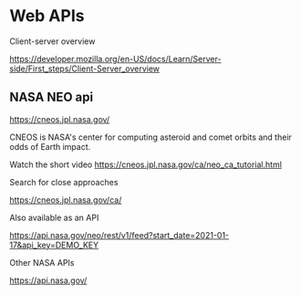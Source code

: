 # Web APIs

Client-server overview

<https://developer.mozilla.org/en-US/docs/Learn/Server-side/First_steps/Client-Server_overview>

## NASA NEO api

<https://cneos.jpl.nasa.gov/>

CNEOS is NASA's center for computing asteroid and comet orbits and their odds of Earth impact.

Watch the short video <https://cneos.jpl.nasa.gov/ca/neo_ca_tutorial.html>

Search for close approaches

<https://cneos.jpl.nasa.gov/ca/>

Also available as an API

https://api.nasa.gov/neo/rest/v1/feed?start_date=2021-01-17&api_key=DEMO_KEY

Other NASA APIs

https://api.nasa.gov/